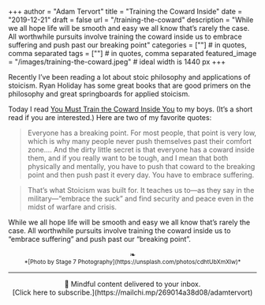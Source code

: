 +++
author = "Adam Tervort"
title = "Training the Coward Inside"
date = "2019-12-21"
draft = false
url = "/training-the-coward"
description = "While we all hope life will be smooth and easy we all know that’s rarely the case. All worthwhile pursuits involve training the coward inside us to embrace suffering and push past our breaking point"
categories = [""] # in quotes, comma separated
tags = [""] # in quotes, comma separated
featured_image = "/images/training-the-coward.jpeg" # ideal width is 1440 px
+++

Recently I’ve been reading a lot about stoic philosophy and applications of stoicism. Ryan Holiday has some great books that are good primers on the philosophy and great springboards for applied stoicism. 

Today I read [You Must Train the Coward Inside You](https://dailystoic.com/you-must-train-the-coward-inside-you/) to my boys. (It’s a short read if you are interested.) Here are two of my favorite quotes:

> Everyone has a breaking point.  For most people, that point is very low, which is why many people never push themselves past their comfort zone.… And the dirty little secret is that everyone has a coward inside them, and if you really want to be tough, and I mean that both physically and mentally, you have to push that coward to the breaking point and then push past it every day. You have to embrace suffering.  

> That’s what Stoicism was built for. It teaches us to—as they say in the military—“embrace the suck” and find security and peace even in the midst of warfare and crisis.  

While we all hope life will be smooth and easy we all know that’s rarely the case. All worthwhile pursuits involve training the coward inside us to “embrace suffering” and push past our “breaking point”. 

<center>❧</center>
<center><small> *[Photo by Stage 7 Photography](https://unsplash.com/photos/cdhtUbXmXIw)* </small>

---
<center>
📨 Mindful content delivered to your inbox. <br>[Click here to subscribe.](https://mailchi.mp/269014a38d08/adamtervort)</center>